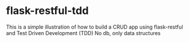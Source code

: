 # flask-restful-tdd
This is a simple illustration of how to build a CRUD app using flask-restful and Test Driven Development (TDD)
No db, only data structures
